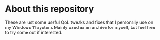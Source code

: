 # About this repository

These are just some useful QoL tweaks and fixes that I personally use on my Windows 11 system. Mainly used as an archive for myself, but feel free to try some out if interested.

